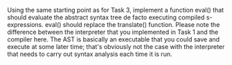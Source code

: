 Using the same starting point as for Task 3, implement a function eval() that should evaluate the abstract syntax tree de facto executing compiled s-expressions. eval() should replace the translate() function.
Please note the difference between the interpreter that you implemented in Task 1 and the compiler here. The AST is basically an executable that you could save and execute at some later time; that's obviously not the case with the interpreter that needs to carry out syntax analysis each time it is run.
